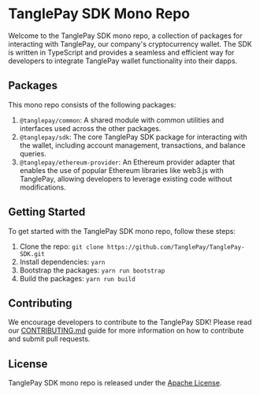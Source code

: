 # TanglePay SDK Mono Repo

Welcome to the TanglePay SDK mono repo, a collection of packages for interacting with TanglePay, our company's cryptocurrency wallet. The SDK is written in TypeScript and provides a seamless and efficient way for developers to integrate TanglePay wallet functionality into their dapps.

## Packages

This mono repo consists of the following packages:

1. `@tanglepay/common`: A shared module with common utilities and interfaces used across the other packages.
2. `@tanglepay/sdk`: The core TanglePay SDK package for interacting with the wallet, including account management, transactions, and balance queries.
3. `@tanglepay/ethereum-provider`: An Ethereum provider adapter that enables the use of popular Ethereum libraries like web3.js with TanglePay, allowing developers to leverage existing code without modifications.

## Getting Started

To get started with the TanglePay SDK mono repo, follow these steps:

1. Clone the repo: `git clone https://github.com/TanglePay/TanglePay-SDK.git`
2. Install dependencies: `yarn`
3. Bootstrap the packages: `yarn run bootstrap`
4. Build the packages: `yarn run build`

## Contributing

We encourage developers to contribute to the TanglePay SDK! Please read our [CONTRIBUTING.md](./CONTRIBUTING.md) guide for more information on how to contribute and submit pull requests.

## License

TanglePay SDK mono repo is released under the [Apache License](./LICENSE).
